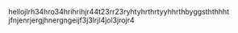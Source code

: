 <!-- The readme will be displayed. -->

hellojlrh34hro34hrihrihjr44t23rr23ryhtyhrthrtyyhhrthbyggsththhht
jfnjenrjergjhnergngeijf3j3lrjl4jol3jrojr4
